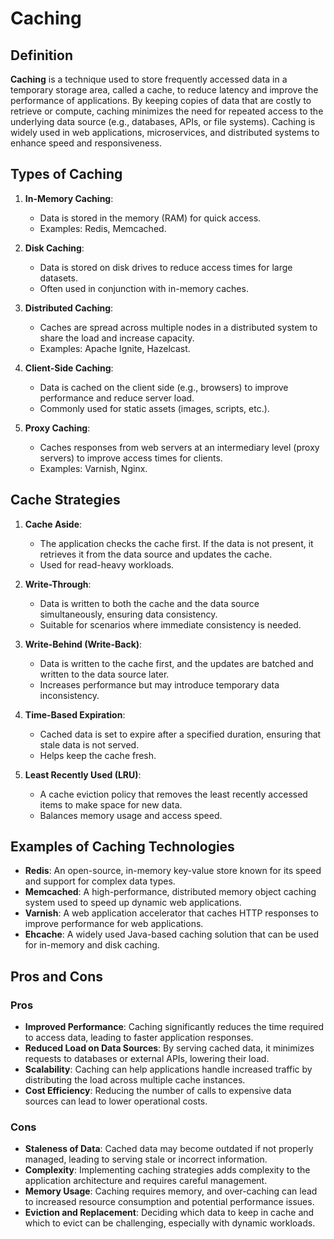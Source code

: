 # Caching

## Definition
**Caching** is a technique used to store frequently accessed data in a temporary storage area, called a cache, to reduce latency and improve the performance of applications. By keeping copies of data that are costly to retrieve or compute, caching minimizes the need for repeated access to the underlying data source (e.g., databases, APIs, or file systems). Caching is widely used in web applications, microservices, and distributed systems to enhance speed and responsiveness.

## Types of Caching
1. **In-Memory Caching**:
   - Data is stored in the memory (RAM) for quick access.
   - Examples: Redis, Memcached.

2. **Disk Caching**:
   - Data is stored on disk drives to reduce access times for large datasets.
   - Often used in conjunction with in-memory caches.

3. **Distributed Caching**:
   - Caches are spread across multiple nodes in a distributed system to share the load and increase capacity.
   - Examples: Apache Ignite, Hazelcast.

4. **Client-Side Caching**:
   - Data is cached on the client side (e.g., browsers) to improve performance and reduce server load.
   - Commonly used for static assets (images, scripts, etc.).

5. **Proxy Caching**:
   - Caches responses from web servers at an intermediary level (proxy servers) to improve access times for clients.
   - Examples: Varnish, Nginx.

## Cache Strategies
1. **Cache Aside**:
   - The application checks the cache first. If the data is not present, it retrieves it from the data source and updates the cache.
   - Used for read-heavy workloads.

2. **Write-Through**:
   - Data is written to both the cache and the data source simultaneously, ensuring data consistency.
   - Suitable for scenarios where immediate consistency is needed.

3. **Write-Behind (Write-Back)**:
   - Data is written to the cache first, and the updates are batched and written to the data source later.
   - Increases performance but may introduce temporary data inconsistency.

4. **Time-Based Expiration**:
   - Cached data is set to expire after a specified duration, ensuring that stale data is not served.
   - Helps keep the cache fresh.

5. **Least Recently Used (LRU)**:
   - A cache eviction policy that removes the least recently accessed items to make space for new data.
   - Balances memory usage and access speed.

## Examples of Caching Technologies
- **Redis**: An open-source, in-memory key-value store known for its speed and support for complex data types.
- **Memcached**: A high-performance, distributed memory object caching system used to speed up dynamic web applications.
- **Varnish**: A web application accelerator that caches HTTP responses to improve performance for web applications.
- **Ehcache**: A widely used Java-based caching solution that can be used for in-memory and disk caching.

## Pros and Cons

### Pros
- **Improved Performance**: Caching significantly reduces the time required to access data, leading to faster application responses.
- **Reduced Load on Data Sources**: By serving cached data, it minimizes requests to databases or external APIs, lowering their load.
- **Scalability**: Caching can help applications handle increased traffic by distributing the load across multiple cache instances.
- **Cost Efficiency**: Reducing the number of calls to expensive data sources can lead to lower operational costs.

### Cons
- **Staleness of Data**: Cached data may become outdated if not properly managed, leading to serving stale or incorrect information.
- **Complexity**: Implementing caching strategies adds complexity to the application architecture and requires careful management.
- **Memory Usage**: Caching requires memory, and over-caching can lead to increased resource consumption and potential performance issues.
- **Eviction and Replacement**: Deciding which data to keep in cache and which to evict can be challenging, especially with dynamic workloads.

